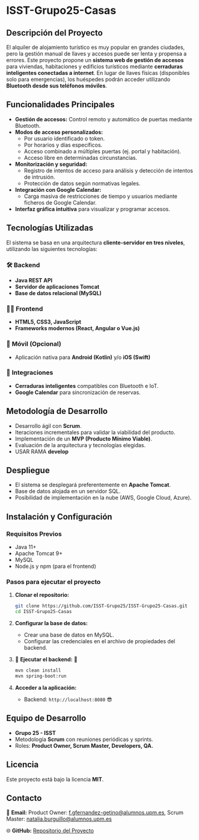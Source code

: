 # ISST-Grupo25-Casas

## Descripción del Proyecto
El alquiler de alojamiento turístico es muy popular en grandes ciudades, pero la gestión manual de llaves y accesos puede ser lenta y propensa a errores. Este proyecto propone un **sistema web de gestión de accesos** para viviendas, habitaciones y edificios turísticos mediante **cerraduras inteligentes conectadas a internet**. En lugar de llaves físicas (disponibles solo para emergencias), los huéspedes podrán acceder utilizando **Bluetooth desde sus teléfonos móviles**.

## Funcionalidades Principales
- **Gestión de accesos:** Control remoto y automático de puertas mediante Bluetooth.
- **Modos de acceso personalizados:**
  - Por usuario identificado o token.
  - Por horarios y días específicos.
  - Acceso combinado a múltiples puertas (ej. portal y habitación).
  - Acceso libre en determinadas circunstancias.
- **Monitorización y seguridad:**
  - Registro de intentos de acceso para análisis y detección de intentos de intrusión.
  - Protección de datos según normativas legales.
- **Integración con Google Calendar:**
  - Carga masiva de restricciones de tiempo y usuarios mediante ficheros de Google Calendar.
- **Interfaz gráfica intuitiva** para visualizar y programar accesos.

## Tecnologías Utilizadas
El sistema se basa en una arquitectura **cliente-servidor en tres niveles**, utilizando las siguientes tecnologías:

### 🛠️ **Backend**
- **Java REST API**
- **Servidor de aplicaciones Tomcat**
- **Base de datos relacional (MySQL)**

### 💅🏻 **Frontend**
- **HTML5, CSS3, JavaScript**
- **Frameworks modernos (React, Angular o Vue.js)**

### 📲 **Móvil (Opcional)**
- Aplicación nativa para **Android (Kotlin)** y/o **iOS (Swift)**

### 🔗 **Integraciones**
- **Cerraduras inteligentes** compatibles con Bluetooth e IoT.
- **Google Calendar** para sincronización de reservas.

## Metodología de Desarrollo
- Desarrollo ágil con **Scrum**.
- Iteraciones incrementales para validar la viabilidad del producto.
- Implementación de un **MVP (Producto Mínimo Viable)**.
- Evaluación de la arquitectura y tecnologías elegidas.
- USAR RAMA **develop**

## Despliegue
- El sistema se desplegará preferentemente en **Apache Tomcat**.
- Base de datos alojada en un servidor SQL.
- Posibilidad de implementación en la nube (AWS, Google Cloud, Azure).

## Instalación y Configuración
### **Requisitos Previos**
- Java 11+
- Apache Tomcat 9+
- MySQL
- Node.js y npm (para el frontend)

### **Pasos para ejecutar el proyecto**
1. **Clonar el repositorio:**
   ```bash
   git clone https://github.com/ISST-Grupo25/ISST-Grupo25-Casas.git
   cd ISST-Grupo25-Casas
   ```
2. **Configurar la base de datos:**
   - Crear una base de datos en MySQL.
   - Configurar las credenciales en el archivo de propiedades del backend.

3. 🍾 **Ejecutar el backend:** 🍾
   ```bash
   mvn clean install
   mvn spring-boot:run
   ```
5. **Acceder a la aplicación:**
   - Backend: `http://localhost:8080` 😎


## Equipo de Desarrollo
- **Grupo 25 - ISST**
- Metodología **Scrum** con reuniones periódicas y sprints.
- Roles: **Product Owner, Scrum Master, Developers, QA.**

## Licencia
Este proyecto está bajo la licencia **MIT**.

## Contacto
📧 **Email:** Product Owner: f.gfernandez-getino@alumnos.upm.es, Scrum Master: natalia.burguillo@alumnos.upm.es

🌐 **GitHub:** [Repositorio del Proyecto](https://github.com/ISST-Grupo25/ISST-Grupo25-Casas)
